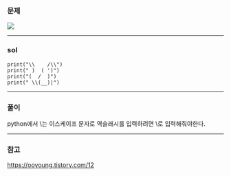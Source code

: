### 문제 
![](https://images.velog.io/images/chestnut1044/post/e6dad142-2602-448b-a2bf-64a3bbe1af0d/image.png)


---

### sol
```
print("\\    /\\")
print(" )  ( ')")
print("(  /  )")
print(" \\(__)|")
```


---

### 풀이
python에서 \는 이스케이프 문자로 역슬래시를 입력하려면 \\로 입력해줘야한다.



---


### 참고
https://ooyoung.tistory.com/12
